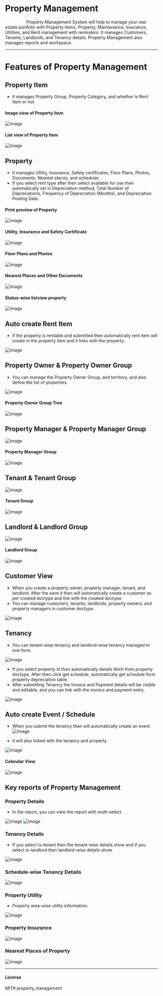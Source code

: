 # Property Management

&emsp;&emsp;&emsp;&emsp;&emsp;Property Management System will help to manage your real estate portfolio with Property Items, Property, Maintenance, Insurance, Utilities, and Rent management with reminders. It manages Customers, Tenants, Landlords, and Tenancy details. Property Management also manages reports and workspace.
___

# Features of Property Management

## Property Item
-  It manages Property Group, Property Category, and whether Is Rent Item or not.

#### Image view of Property Item

![image](https://user-images.githubusercontent.com/99652762/194028471-bfe5c43d-c543-4b84-923c-17385e8a38c6.png)

#### List view of Property Item

![image](https://user-images.githubusercontent.com/99652762/194029324-0820b505-762c-49e1-8a39-1c81d217fe49.png)

## Property
- It manages Utility, Insurance, Safety certificates, Floor Plans, Photos, Documents, Nearest places, and scheduler.
- If you select rent type after then select available for use then automatically set in Depreciation method, Total Number of Depreciations, Frequency of Depreciation (Months), and Depreciation Posting Date.

#### Print preview of Property

![image](https://user-images.githubusercontent.com/99652762/194037959-2a5818c8-eefb-478c-b008-6c6d8f408c5b.png)

#### Utility, Insurance and Safety Certificate

![image](https://user-images.githubusercontent.com/99652762/194038188-ba6af542-b46e-4167-aa30-1b76f17b64b3.png)

#### Floor Plans and Photos

![image](https://user-images.githubusercontent.com/99652762/194038535-eb1be7ec-17b1-4c9a-ad49-45ccdb1a8c3b.png)

#### Nearest Places and Other Documents

![image](https://user-images.githubusercontent.com/99652762/194038749-445a56f6-c536-409d-abf8-cb398ea24f6f.png)

#### Status-wise listview property

![image](https://user-images.githubusercontent.com/99652762/194041041-67fec3b9-4091-4fe3-8191-82ce4e12c6ab.png)

## Auto create Rent Item
- If the property is rentable and submitted then automatically rent item will create in the property item and it links with the property.

![image](https://user-images.githubusercontent.com/99652762/194048754-3ab62fbe-ad53-4f8e-a2ac-54fb6cef7aa6.png)

## Property Owner & Property Owner Group
- You can manage the Property Owner Group, and territory, and also define the list of properties.

![image](https://user-images.githubusercontent.com/99652762/195586735-df931a43-48a4-433f-9cb2-8737751ce40b.png)

#### Property Owner Group Tree

![image](https://user-images.githubusercontent.com/99652762/195586907-3f9b11ff-b7d8-405b-9425-5d7b68d2aea2.png)

## Property Manager & Property Manager Group

![image](https://user-images.githubusercontent.com/99652762/195587779-5eb8aa4c-72a4-4d7d-a665-c3682c55d072.png)

#### Property Manager Group

![image](https://user-images.githubusercontent.com/99652762/195587843-a6c09d06-a05a-403a-b209-a0eb2a2eb52b.png)

## Tenant & Tenant Group

![image](https://user-images.githubusercontent.com/99652762/195589062-3898b43d-cbfe-4931-b958-9eab552ffdda.png)

#### Tenant Group

![image](https://user-images.githubusercontent.com/99652762/195589344-7c862e22-65f8-41ab-abfd-099c7dcca61a.png)

## Landlord & Landlord Group

![image](https://user-images.githubusercontent.com/99652762/195589537-adbdf789-0bb0-4c10-994e-03962a734255.png)

#### Landlord Group

![image](https://user-images.githubusercontent.com/99652762/195589717-869fd621-2de5-40e6-8160-8c30b6f50995.png)

## Customer View
- When you create a property owner, property manager, tenant, and landlord. After the save it then will automatically create a customer as per created doctype and link with the created doctype.
- You can manage customers, tenants, landlords, property owners, and property managers in customer doctype.

![image](https://user-images.githubusercontent.com/99652762/195591443-ea5bc763-4282-449d-8dcd-6f948615b7ba.png)

## Tenancy
- You can tenant-wise tenancy and landlord-wise tenancy managed in one form.

![image](https://user-images.githubusercontent.com/99652762/194050781-ad92a379-8ef0-41ce-b710-f97d23fc7bd8.png)

- If you select property id then automatically details fetch from property doctype, After then click get schedule, automatically get schedule form property depreciation table.
- After submitting Tenancy the Invoice and Payment details will be visible and editable, and you can link with the invoice and payment entry.

![image](https://user-images.githubusercontent.com/99652762/194052683-66545d87-80eb-45b0-8f1d-e91fe02ac10d.png)

## Auto create Event / Schedule
- When you submit the tenancy then will automatically create an event.
![image](https://user-images.githubusercontent.com/99652762/194053636-08a7a9f3-3518-4742-9160-ea25daa77248.png)

- It will also linked with the tenancy and property.

![image](https://user-images.githubusercontent.com/99652762/194054006-684d8efb-89b8-4bd6-8665-c92122f5a1e6.png)

#### Calendar View

![image](https://user-images.githubusercontent.com/99652762/194055456-eb8eb740-6aab-41b3-8fea-77a7565a66cd.png)

## Key reports of Property Management
### Property Details
- In the report, you can view the report with multi-select.

![image](https://user-images.githubusercontent.com/99652762/194268941-860e69aa-f4c4-4ee6-b0a8-3650f4031588.png)
![image](https://user-images.githubusercontent.com/99652762/194269596-a09ef105-c766-4a79-8bb9-0f10f63977c4.png)

### Tenancy Details
- If you select is-tenant then the tenant-wise details show and if you select is-landlord then landlord-wise details show.

![image](https://user-images.githubusercontent.com/99652762/194272300-157ddce6-c4e4-4bfd-94c3-67773992516c.png)

### Schedule-wise Tenancy Details

![image](https://user-images.githubusercontent.com/99652762/194274715-e09c8239-67d1-40dc-ab71-a39a80144362.png)

### Property Utility
- Property area-wise utility information.

![image](https://user-images.githubusercontent.com/99652762/194277676-6d9ab5d3-b9ea-48ad-9583-ae021262f7a5.png)

### Property Insurance

![image](https://user-images.githubusercontent.com/99652762/194278049-fa067533-abf4-4e13-9333-10a38809fb0e.png)

### Nearest Places of Property

![image](https://user-images.githubusercontent.com/99652762/194278691-3ffa866d-8043-400b-af44-2ea1a0aaa279.png)

___
#### License

MIT# property_management
